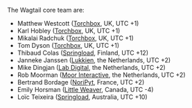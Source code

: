The Wagtail core team are:

- Matthew Westcott ([Torchbox](https://www.torchbox.com), UK, UTC +1)
- Karl Hobley ([Torchbox](https://www.torchbox.com), UK, UTC +1)
- Mikalai Radchuk ([Torchbox](https://www.torchbox.com), UK, UTC +1)
- Tom Dyson ([Torchbox](https://www.torchbox.com), UK, UTC +1)
- Thibaud Colas ([Springload](https://www.springload.co.nz), Finland, UTC +12)
- Janneke Janssen ([Lukkien](https://www.lukkien.com), the Netherlands, UTC +2)
- Mike Dingjan ([Lab Digital](http://www.labdigital.nl), the Netherlands, UTC +2)
- Rob Moorman ([Moor Interactive](https://www.moori.nl), the Netherlands, UTC +2)
- Bertrand Bordage ([NoriPyt](https://noripyt.com), France, UTC +2)
- Emily Horsman ([Little Weaver](https://littleweaverweb.com), Canada, UTC -4)
- Loïc Teixeira ([Springload](https://www.springload.co.nz), Australia, UTC +10)
